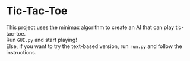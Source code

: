 # Tic-Tac-Toe
This project uses the minimax algorithm to create an AI that can play tic-tac-toe.<br>
Run `GUI.py` and start playing!<br>
Else, if you want to try the text-based version, run `run.py` and follow the instructions.
